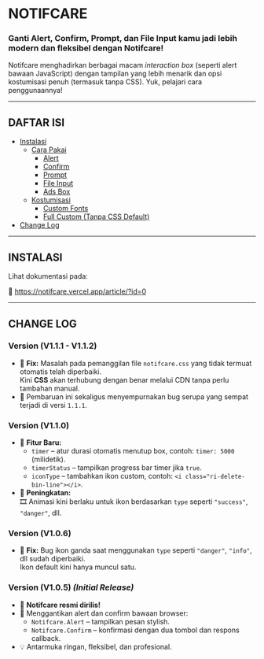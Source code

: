 # NOTIFCARE

### Ganti Alert, Confirm, Prompt, dan File Input kamu jadi lebih modern dan fleksibel dengan **Notifcare**!

Notifcare menghadirkan berbagai macam *interaction box* (seperti alert bawaan JavaScript) dengan tampilan yang lebih menarik dan opsi kostumisasi penuh (termasuk tanpa CSS). Yuk, pelajari cara penggunaannya!

---

## DAFTAR ISI
- [Instalasi](#instalasi)
  - [Cara Pakai](#penggunaan)
    - [Alert](#alert)
    - [Confirm](#confirm)
    - [Prompt](#prompt)
    - [File Input](#file-input)
    - [Ads Box](#ads)
  - [Kostumisasi](#kostumisasi)
    - [Custom Fonts](#ganti-font)
    - [Full Custom (Tanpa CSS Default)](#full-custom)
- [Change Log](#change-log)

---

## INSTALASI

Lihat dokumentasi pada:

📄 https://notifcare.vercel.app/article/?id=0

---

## CHANGE LOG

### Version (V1.1.1 - V1.1.2)
- 🔧 **Fix:** Masalah pada pemanggilan file `notifcare.css` yang tidak termuat otomatis telah diperbaiki.  
  Kini **CSS** akan terhubung dengan benar melalui CDN tanpa perlu tambahan manual.
- 🔁 Pembaruan ini sekaligus menyempurnakan bug serupa yang sempat terjadi di versi `1.1.1`.

### Version (V1.1.0)
- 🌟 **Fitur Baru:**
  - `timer` – atur durasi otomatis menutup box, contoh: `timer: 5000` (milidetik).
  - `timerStatus` – tampilkan progress bar timer jika `true`.
  - `iconType` – tambahkan ikon custom, contoh: `<i class="ri-delete-bin-line"></i>`.
- 🔁 **Peningkatan:**  
  🎞️ Animasi kini berlaku untuk ikon berdasarkan `type` seperti `"success"`, `"danger"`, dll.

### Version (V1.0.6)
- 🔧 **Fix:** Bug ikon ganda saat menggunakan `type` seperti `"danger"`, `"info"`, dll sudah diperbaiki.  
  Ikon default kini hanya muncul satu.

### Version (V1.0.5) *(Initial Release)*
- 🚀 **Notifcare resmi dirilis!**
- 🎨 Menggantikan alert dan confirm bawaan browser:
  - `Notifcare.Alert` – tampilkan pesan stylish.
  - `Notifcare.Confirm` – konfirmasi dengan dua tombol dan respons callback.
- 💡 Antarmuka ringan, fleksibel, dan profesional.
